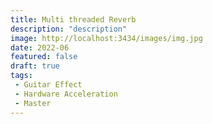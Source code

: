 ```yaml
---
title: Multi threaded Reverb
description: "description"
image: http://localhost:3434/images/img.jpg
date: 2022-06
featured: false
draft: true
tags:
 - Guitar Effect
 - Hardware Acceleration
 - Master
---
```


